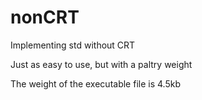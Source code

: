 # nonCRT
Implementing std without CRT 

Just as easy to use, but with a paltry weight

The weight of the executable file is 4.5kb
